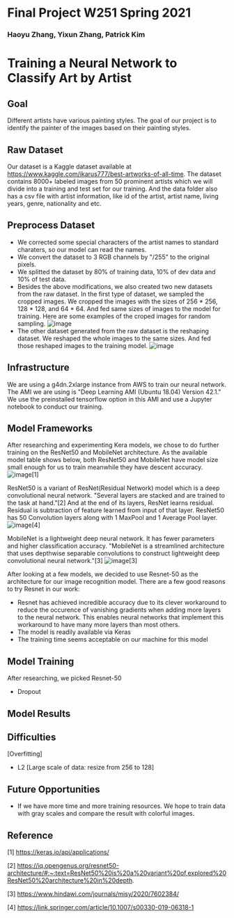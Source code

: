 # Final Project W251 Spring 2021

### Haoyu Zhang, Yixun Zhang, Patrick Kim

# Training a Neural Network to Classify Art by Artist

## Goal

Different artists have various painting styles. The goal of our project is to identify the painter of the images based on their painting styles.

## Raw Dataset

Our dataset is a Kaggle dataset available at https://www.kaggle.com/ikarus777/best-artworks-of-all-time. The dataset contains 8000+ labeled images from 50 prominent artists which we will divide into a training and test set for our training. And the data folder also has a csv file with artist information, like id of the artist, artist name, living years, genre, nationality and etc.

## Preprocess Dataset

* We corrected some special characters of the artist names to standard charaters, so our model can read the names.
* We convert the dataset to 3 RGB channels by "/255" to the original pixels.
* We splitted the dataset by 80% of training data, 10% of dev data and 10% of test data.
* Besides the above modifications, we also created two new datasets from the raw dataset. In the first type of dataset, we sampled the cropped images. We cropped the images with the sizes of 256 * 256, 128 * 128, and 64 * 64. And fed same sizes of images to the model for training. Here are some examples of the croped images for random sampling.
  ![image](https://user-images.githubusercontent.com/59550524/114339653-8f3c3d00-9b0a-11eb-881d-aad6af7783df.png)
* The other dataset generated from the raw dataset is the reshaping dataset. We reshaped the whole images to the same sizes. And fed those reshaped images to the training model.
  ![image](https://user-images.githubusercontent.com/59550524/114339764-d6c2c900-9b0a-11eb-9843-0c755f9f48d1.png)

## Infrastructure

We are using a g4dn.2xlarge instance from AWS to train our neural network. The AMI we are using is "Deep Learning AMI (Ubuntu 18.04) Version 42.1." We use the preinstalled tensorflow option in this AMI and use a Jupyter notebook to conduct our training.

## Model Frameworks

After researching and experimenting Kera models, we chose to do further training on the ResNet50 and MobileNet architecture. As the available model table shows below, both ResNet50 and MobileNet have model size small enough for us to train meanwhile they have descent accuracy.
![image](https://user-images.githubusercontent.com/59550524/114341921-b8ab9780-9b0f-11eb-91a5-363e1b43ecc3.png)[1]

ResNet50 is a variant of ResNet(Residual Network) model which is a deep convolutional neural network. "Several layers are stacked and are trained to the task at hand."[2] And at the end of its layers, ResNet learns residual. Residual is subtraction of feature learned from input of that layer. ResNet50 has 50 Convolution layers along with 1 MaxPool and 1 Average Pool layer.
![image](https://user-images.githubusercontent.com/59550524/114344907-9288f600-9b15-11eb-9dab-533728415455.png)[4]


MobileNet is a lightweight deep neural network. It has fewer parameters and higher classification accuracy. "MobileNet is a streamlined architecture that uses depthwise separable convolutions to construct lightweight deep convolutional neural network."[3]
![image](https://user-images.githubusercontent.com/59550524/114344151-28238600-9b14-11eb-9c40-07f4d8becb9a.png)[3]



After looking at a few models, we decided to use Resnet-50 as the architecture for our image recognition model. There are a few good reasons to try Resnet in our work:
* Resnet has achieved incredible accuracy due to its clever workaround to reduce the occurence of vanishing gradients when adding more layers to the neural network. This enables neural networks that implement this workaround to have many more layers than most others. 
* The model is readily available via Keras
* The training time seems acceptable on our machine for this model

## Model Training

After researching, we picked Resnet-50
* Dropout


## Model Results

## Difficulties

[Overfitting]
* L2
[Large scale of data: resize from 256 to 128]

## Future Opportunities

* If we have more time and more training resources. We hope to train data with gray scales and compare the result with colorful images.

## Reference

[1] https://keras.io/api/applications/

[2] https://iq.opengenus.org/resnet50-architecture/#:~:text=ResNet50%20is%20a%20variant%20of,explored%20ResNet50%20architecture%20in%20depth.

[3] https://www.hindawi.com/journals/misy/2020/7602384/

[4] https://link.springer.com/article/10.1007/s00330-019-06318-1

